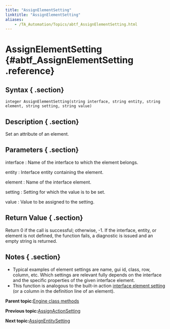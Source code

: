 ```yaml
--- 
title: "AssignElementSetting"
linktitle: "AssignElementSetting"
aliases: 
    - /TA_Automation/Topics/abtf_AssignElementSetting.html
---
```

# AssignElementSetting {#abtf_AssignElementSetting .reference}

## Syntax { .section}

`integer AssignElementSetting(string interface, string entity, string element, string setting, string value)`

## Description { .section}

Set an attribute of an element.

## Parameters { .section}

interface
:   Name of the interface to which the element belongs.

entity
:   Interface entity containing the element.

element
:   Name of the interface element.

setting
:   Setting for which the value is to be set.

value
:   Value to be assigned to the setting.

## Return Value { .section}

Return 0 if the call is successful; otherwise, -1. If the interface, entity, or element is not defined, the function fails, a diagnostic is issued and an empty string is returned.

## Notes { .section}

-   Typical examples of element settings are name, gui id, class, row, column, etc. Which settings are relevant fully depends on the interface and the specific properties of the given interface element.
-   This function is analogous to the built-in action [interface element setting](bia_interface_element_setting.html) \(or a column in the definition line of an element\).

**Parent topic:**[Engine class methods](../../TA_Automation/Topics/abtf_Engine_classes.html)

**Previous topic:**[AssignActionSetting](../../TA_Automation/Topics/abtf_AssignActionSetting.html)

**Next topic:**[AssignEntitySetting](../../TA_Automation/Topics/abtf_AssignEntitySetting.html)

